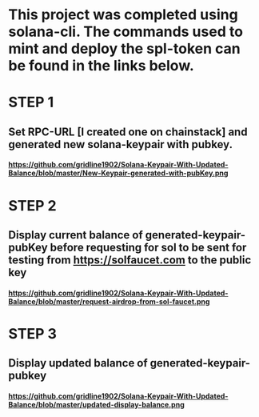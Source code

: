 # This project was completed using solana-cli. The commands used to mint and deploy the spl-token can be found in the links below.

# STEP 1
## Set RPC-URL [I created one on chainstack] and generated new solana-keypair with pubkey.
#### https://github.com/gridline1902/Solana-Keypair-With-Updated-Balance/blob/master/New-Keypair-generated-with-pubKey.png

# STEP 2
## Display current balance of generated-keypair-pubKey before requesting for sol to be sent for testing from https://solfaucet.com to the public key
#### https://github.com/gridline1902/Solana-Keypair-With-Updated-Balance/blob/master/request-airdrop-from-sol-faucet.png

# STEP 3
## Display updated balance of generated-keypair-pubkey 
#### https://github.com/gridline1902/Solana-Keypair-With-Updated-Balance/blob/master/updated-display-balance.png
